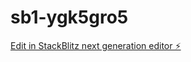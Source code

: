 # sb1-ygk5gro5

[Edit in StackBlitz next generation editor ⚡️](https://stackblitz.com/~/github.com/freeksmit211/sb1-ygk5gro5)